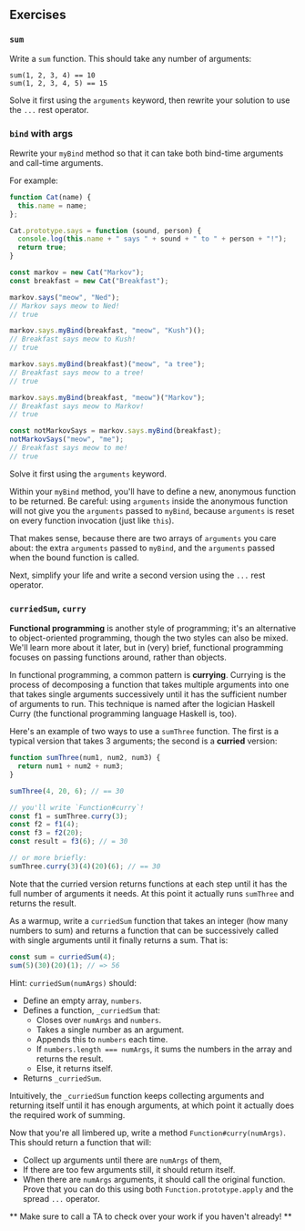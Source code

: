 ## Exercises

### `sum`

Write a `sum` function. This should take any number of arguments:

    sum(1, 2, 3, 4) == 10
    sum(1, 2, 3, 4, 5) == 15

Solve it first using the `arguments` keyword, then rewrite your solution to use the `...` rest operator.

### `bind` with args

Rewrite your `myBind` method so that it can take both bind-time arguments and call-time arguments.

For example:

```javascript
function Cat(name) {
  this.name = name;
};

Cat.prototype.says = function (sound, person) {
  console.log(this.name + " says " + sound + " to " + person + "!");
  return true;
}

const markov = new Cat("Markov");
const breakfast = new Cat("Breakfast");

markov.says("meow", "Ned");
// Markov says meow to Ned!
// true

markov.says.myBind(breakfast, "meow", "Kush")();
// Breakfast says meow to Kush!
// true

markov.says.myBind(breakfast)("meow", "a tree");
// Breakfast says meow to a tree!
// true

markov.says.myBind(breakfast, "meow")("Markov");
// Breakfast says meow to Markov!
// true

const notMarkovSays = markov.says.myBind(breakfast);
notMarkovSays("meow", "me");
// Breakfast says meow to me!
// true

```

Solve it first using the `arguments` keyword.

Within your `myBind` method, you'll have to define a new, anonymous
function to be returned. Be careful: using `arguments` inside the
anonymous function will not give you the `arguments` passed to
`myBind`, because `arguments` is reset on every function invocation
(just like `this`).

That makes sense, because there are two arrays of `arguments` you care
about: the extra `arguments` passed to `myBind`, and the `arguments`
passed when the bound function is called.

Next, simplify your life and write a second version using the `...` rest operator.

### `curriedSum`, `curry`

**Functional programming** is another style of programming; it's an
alternative to object-oriented programming, though the two styles can
also be mixed. We'll learn more about it later, but in (very) brief,
functional programming focuses on passing functions around, rather
than objects.

In functional programming, a common pattern is **currying**. Currying
is the process of decomposing a function that takes multiple arguments
into one that takes single arguments successively until it has the
sufficient number of arguments to run. This technique is named after
the logician Haskell Curry (the functional programming language
Haskell is, too).

Here's an example of two ways to use a `sumThree` function. The first
is a typical version that takes 3 arguments; the second is a
**curried** version:

```javascript
function sumThree(num1, num2, num3) {
  return num1 + num2 + num3;
}

sumThree(4, 20, 6); // == 30

// you'll write `Function#curry`!
const f1 = sumThree.curry(3);
const f2 = f1(4);
const f3 = f2(20);
const result = f3(6); // = 30

// or more briefly:
sumThree.curry(3)(4)(20)(6); // == 30
```

Note that the curried version returns functions at each step until it
has the full number of arguments it needs. At this point it actually
runs `sumThree` and returns the result.

As a warmup, write a `curriedSum` function that takes an integer (how
many numbers to sum) and returns a function that can be successively
called with single arguments until it finally returns a sum. That is:

```javascript
const sum = curriedSum(4);
sum(5)(30)(20)(1); // => 56
```

Hint: `curriedSum(numArgs)` should:

* Define an empty array, `numbers`.
* Defines a function, `_curriedSum` that:
    * Closes over `numArgs` and `numbers`.
    * Takes a single number as an argument.
    * Appends this to `numbers` each time.
    * If `numbers.length === numArgs`, it sums the numbers in the array
      and returns the result.
    * Else, it returns itself.
* Returns `_curriedSum`.

Intuitively, the `_curriedSum` function keeps collecting arguments and
returning itself until it has enough arguments, at which point it
actually does the required work of summing.

Now that you're all limbered up, write a method
`Function#curry(numArgs)`. This should return a function that will:

* Collect up arguments until there are `numArgs` of them,
* If there are too few arguments still, it should return itself.
* When there are `numArgs` arguments, it should call the original
  function. Prove that you can do this using both `Function.prototype.apply` and the spread `...` operator.

** Make sure to call a TA to check over your work if you haven't already! **
